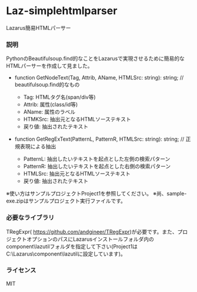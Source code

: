 # Laz-simplehtmlparser
Lazarus簡易HTMLパーサー

### 説明
PythonのBeautifulsoup.find的なことをLazarusで実現させるために簡易的なHTMLパーサーを作成して見ました。
+ function GetNodeText(Tag, Attrib, AName, HTMLSrc: string): string; // beautifulsoup.find的なもの
  + Tag: HTMLタグ名(span/div等)
  + Attrib: 属性(class/id等)
  + AName: 属性のラベル
  + HTMKSrc: 抽出元となるHTMLソーステキスト
  + 戻り値: 抽出されたテキスト
  
+ function GetRegExText(PatternL, PatternR, HTMLSrc: string): string; // 正規表現による抽出
  + PatternL: 抽出したいテキストを起点とした左側の検索パターン
  + PatternR: 抽出したいテキストを起点とした右側の検索パターン
  + HTMLSrc: 抽出元となるHTMLソーステキスト
  + 戻り値: 抽出されたテキスト
 

※使い方はサンプルプロジェクトProject1を参照してください。
※尚、sample-exe.zipはサンプルプロジェクト実行ファイルです。

### 必要なライブラリ
TRegExpr( https://github.com/andgineer/TRegExpr)が必要です。また、プロジェクトオプションのパスにLazarusインストールフォルダ内のcomponent\lazutilフォルダを指定して下さい(Project1はC:\Lazarus\component\lazutilに設定しています)。

### ライセンス
MIT

